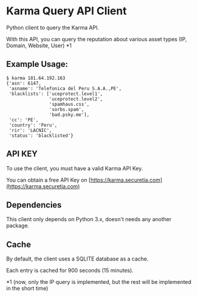 # Karma Query API Client

Python client to query the Karma API.

With this API, you can query the reputation about various asset types (IP, Domain, Website, User) *1

## Example Usage:

```
$ karma 181.64.192.163
{'asn': 6147,
 'asname': 'Telefonica del Peru S.A.A.,PE',
 'blacklists': ['uceprotect.level1',
                'uceprotect.level2',
                'spamhaus.css',
                'sorbs.spam',
                'bad.psky.me'],
 'cc': 'PE',
 'country': 'Peru',
 'rir': 'LACNIC',
 'status': 'blacklisted'}
```

## API KEY

To use the client, you must have a valid Karma API Key.

You can obtain a free API Key on [https://karma.securetia.com](https://karma.securetia.com)

## Dependencies

This client only depends on Python 3.x, doesn't needs any another package.

## Cache

By default, the client uses a SQLITE database as a cache.

Each entry is cached for 900 seconds (15 minutes).

*1 (now, only the IP query is implemented, but the rest will be implemented in the short time)
